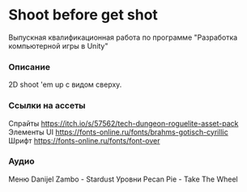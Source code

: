 # Shoot before get shot
Выпускная квалификационная работа по программе "Разработка компьютерной игры в Unity"
### Описание

2D shoot 'em up с видом сверху.

### Ссылки на ассеты
Спрайты     https://itch.io/s/57562/tech-dungeon-roguelite-asset-pack 
<br />
Элементы UI https://fonts-online.ru/fonts/brahms-gotisch-cyrillic
<br />
Шрифт       https://fonts-online.ru/fonts/font-over

### Аудио
Меню    Danijel Zambo - Stardust
Уровни  Pecan Pie - Take The Wheel